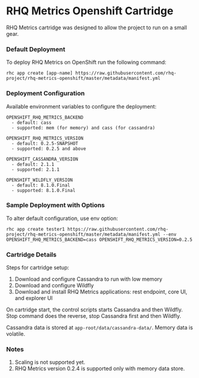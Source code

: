 RHQ Metrics Openshift Cartridge
=====================

RHQ Metrics cartridge was designed to allow the project to run on a small gear.

### Default Deployment

To deploy RHQ Metrics on OpenShift run the following command:

`rhc app create [app-name] https://raw.githubusercontent.com/rhq-project/rhq-metrics-openshift/master/metadata/manifest.yml`


### Deployment Configuration

Available environment variables to configure the deployment:

```
OPENSHIFT_RHQ_METRICS_BACKEND
  - default: cass
  - supported: mem (for memory) and cass (for cassandra)
  
OPENSHIFT_RHQ_METRICS_VERSION
  - default: 0.2.5-SNAPSHOT
  - supported: 0.2.5 and above

OPENSHIFT_CASSANDRA_VERSION
  - default: 2.1.1
  - supported: 2.1.1
  
OPENSHIFT_WILDFLY_VERSION
  - default: 8.1.0.Final
  - supported: 8.1.0.Final
```


### Sample Deployment with Options

To alter default configuration, use env option:

`rhc app create tester1 https://raw.githubusercontent.com/rhq-project/rhq-metrics-openshift/master/metadata/manifest.yml --env OPENSHIFT_RHQ_METRICS_BACKEND=cass OPENSHIFT_RHQ_METRICS_VERSION=0.2.5`


### Cartridge Details

Steps for cartridge setup:

1. Download and configure Cassandra to run with low memory
2. Download and configure Wildfly
3. Download and install RHQ Metrics applications: rest endpoint, core UI, and explorer UI

On cartridge start, the control scripts starts Cassandra and then Wildfly. Stop command does the reverse, stop Cassandra first and then Wildfly. 

Cassandra data is stored at `app-root/data/cassandra-data/`. Memory data is volatile.


### Notes

1. Scaling is not supported yet.
2. RHQ Metrics version 0.2.4 is supported only with memory data store.
